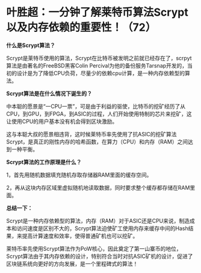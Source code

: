 # 叶胜超：一分钟了解莱特币算法Scrypt以及内存依赖的重要性！（72）

**什么是Scrypt算法？**



Scrypt是莱特币使用的算法，Scrypt在比特币被发明之前就已经存在了，scrpyt算法是由著名的FreeBSD黑客Colin Percival为他的备份服务Tarsnap开发的，当初的设计是为了降低CPU负荷，尽量少的依赖cpu计算，是一种内存依赖型的算法。



**Scrypt算法是在什么情况下诞生的？**



中本聪的愿景是“一CPU一票”，可是由于利益的驱使，比特币的挖矿经历了从CPU，到GPU，到FPGA，到ASIC的过程，人们开始使用特制的芯片来挖矿，这让使用CPU的用户基本没有机会得到区块激励。



这与本聪大叔的愿景相违背，这时候莱特币率先使用了抗ASIC的挖矿算法Scrypt，是真正的刚性内存的哈希函数，在算力（CPU）和内存（RAM）之间达到一种平衡。





**Scrypt算法的工作原理是什么？**



1，首先用随机数据填充随机存取存储器RAM里面的缓存空间。



2，再从这块内存区域里虚拟随机地读取数据，同时要求整个缓存都存储在RAM里面。





**总结一下：**



Scrypt是一种内存依赖型的算法，内存（RAM）对于ASIC还是CPU来说，制造成本和访问速度是区别不大的，Scrypt算法迫使矿工使用内存来缓存中间的Hash结果，来提高计算速度和效率，使得普通矿机也可以挖矿。



莱特币率先使用Scrypt算法作为PoW核心，因此奠定了第一山寨币的地位，Scrypt算法由于其内存依赖的设计，特别符合当时对抗ASIC矿机的设计，促进了区块链系统向更好的方向发展，是一个里程碑式的算法！
